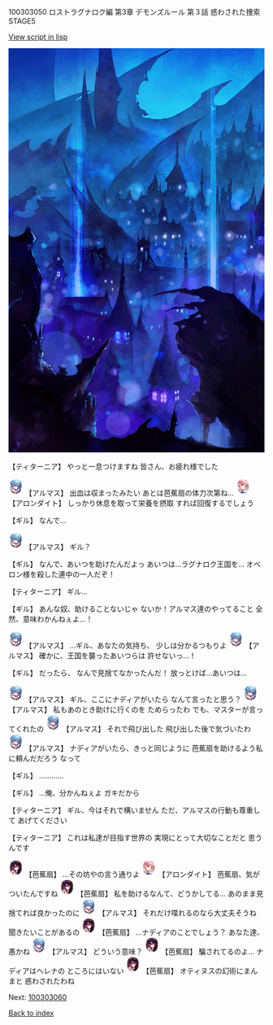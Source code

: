 100303050 ロストラグナロク編 第3章 デモンズルール 第３話 惑わされた捜索 STAGE5

[View script in lisp](../scripts/100303050.txt)

![300_devil_night03.png](../images/backgrounds/300_devil_night03.png)

【ティターニア】
やっと一息つけますね
皆さん、お疲れ様でした

<img src="../images/units/3103811.png" alt="3103811.png" height="34"/>
【アルマス】
出血は収まったみたい
あとは芭蕉扇の体力次第ね…

<img src="../images/units/3100711.png" alt="3100711.png" height="34"/>
【アロンダイト】
しっかり休息を取って栄養を摂取
すれば回復するでしょう

【ギル】
なんで…

<img src="../images/units/3103811.png" alt="3103811.png" height="34"/>
【アルマス】
ギル？

【ギル】
なんで、あいつを助けたんだよっ
あいつは…ラグナロク王国を…
オベロン様を殺した連中の一人だぞ！

【ティターニア】
ギル…

【ギル】
あんな奴、助けることないじゃ
ないか！アルマス達のやってること
全然、意味わかんねぇよ…！

<img src="../images/units/3103811.png" alt="3103811.png" height="34"/>
【アルマス】
…ギル、あなたの気持ち、
少しは分かるつもりよ

<img src="../images/units/3103811.png" alt="3103811.png" height="34"/>
【アルマス】
確かに、王国を襲ったあいつらは
許せないっ…！

【ギル】
だったら、
なんで見捨てなかったんだ！
放っとけば…あいつは…

<img src="../images/units/3103811.png" alt="3103811.png" height="34"/>
【アルマス】
ギル、ここにナディアがいたら
なんて言ったと思う？

<img src="../images/units/3103811.png" alt="3103811.png" height="34"/>
【アルマス】
私もあのとき助けに行くのを
ためらったわ
でも、マスターが言ってくれたの

<img src="../images/units/3103811.png" alt="3103811.png" height="34"/>
【アルマス】
それで飛び出した
飛び出した後で気づいたわ

<img src="../images/units/3103811.png" alt="3103811.png" height="34"/>
【アルマス】
ナディアがいたら、きっと同じように
芭蕉扇を助けるよう私に頼んだだろう
なって

【ギル】
…………

【ギル】
…俺、分かんねぇよ
ガキだから

【ティターニア】
ギル、今はそれで構いません
ただ、アルマスの行動も尊重して
あげてください

【ティターニア】
これは私達が目指す世界の
実現にとって大切なことだと
思うんです

<img src="../images/units/3500811.png" alt="3500811.png" height="34"/>
【芭蕉扇】
…その坊やの言う通りよ

<img src="../images/units/3100711.png" alt="3100711.png" height="34"/>
【アロンダイト】
芭蕉扇、気がついたんですね

<img src="../images/units/3500811.png" alt="3500811.png" height="34"/>
【芭蕉扇】
私を助けるなんて、どうかしてる…
あのまま見捨てれば良かったのに

<img src="../images/units/3103811.png" alt="3103811.png" height="34"/>
【アルマス】
それだけ喋れるのなら大丈夫そうね
聞きたいことがあるの

<img src="../images/units/3500811.png" alt="3500811.png" height="34"/>
【芭蕉扇】
…ナディアのことでしょう？
あなた達、愚かね

<img src="../images/units/3103811.png" alt="3103811.png" height="34"/>
【アルマス】
どういう意味？

<img src="../images/units/3500811.png" alt="3500811.png" height="34"/>
【芭蕉扇】
騙されてるのよ…
ナディアはヘレナの
ところにはいない

<img src="../images/units/3500811.png" alt="3500811.png" height="34"/>
【芭蕉扇】
オティヌスの幻術にまんまと
惑わされたわね


Next: [100303060](100303060.md)

[Back to index](index.md)
